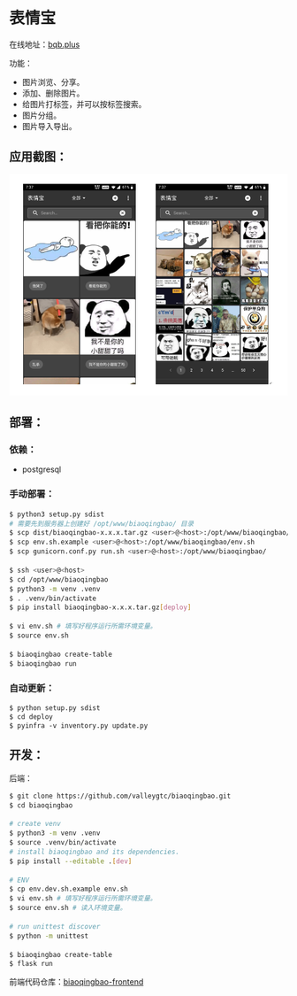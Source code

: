 # 表情宝
在线地址：[bqb.plus](https://bqb.plus)

功能：
- 图片浏览、分享。
- 添加、删除图片。
- 给图片打标签，并可以按标签搜索。
- 图片分组。
- 图片导入导出。

## 应用截图：
<div align="center">
    <img src="./assets/compose.png" alt="应用截图">
</div>

## 部署：
### 依赖：
- postgresql

### 手动部署：
```bash
$ python3 setup.py sdist
# 需要先到服务器上创建好 /opt/www/biaoqingbao/ 目录
$ scp dist/biaoqingbao-x.x.x.tar.gz <user>@<host>:/opt/www/biaoqingbao/
$ scp env.sh.example <user>@<host>:/opt/www/biaoqingbao/env.sh
$ scp gunicorn.conf.py run.sh <user>@<host>:/opt/www/biaoqingbao/

$ ssh <user>@<host>
$ cd /opt/www/biaoqingbao
$ python3 -m venv .venv
$ . .venv/bin/activate
$ pip install biaoqingbao-x.x.x.tar.gz[deploy]

$ vi env.sh # 填写好程序运行所需环境变量。
$ source env.sh

$ biaoqingbao create-table
$ biaoqingbao run
```

### 自动更新：
```
$ python setup.py sdist
$ cd deploy
$ pyinfra -v inventory.py update.py
```

## 开发：
后端：
```bash
$ git clone https://github.com/valleygtc/biaoqingbao.git
$ cd biaoqingbao

# create venv
$ python3 -m venv .venv
$ source .venv/bin/activate
# install biaoqingbao and its dependencies.
$ pip install --editable .[dev]

# ENV
$ cp env.dev.sh.example env.sh
$ vi env.sh # 填写好程序运行所需环境变量。
$ source env.sh # 读入环境变量。

# run unittest discover
$ python -m unittest

$ biaoqingbao create-table
$ flask run
```

前端代码仓库：[biaoqingbao-frontend](https://github.com/valleygtc/biaoqingbao-frontend)

